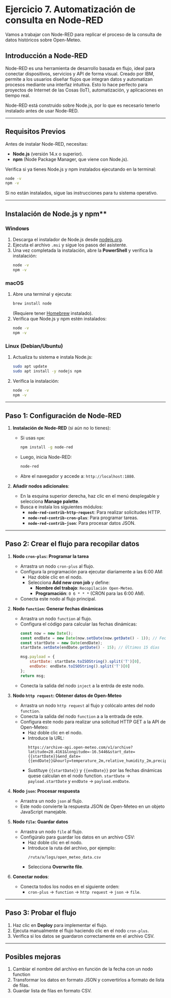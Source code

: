 # Ejercicio 7. Automatización de consulta en Node-RED
Vamos a trabajar con Node-RED para replicar el proceso de la consulta de datos históricos sobre Open-Meteo.

## Introducción a Node-RED
Node-RED es una herramienta de desarrollo basada en flujo, ideal para conectar dispositivos, servicios y API de forma visual. Creado por IBM, permite a los usuarios diseñar flujos que integran datos y automatizan procesos mediante una interfaz intuitiva. Esto lo hace perfecto para proyectos de Internet de las Cosas (IoT), automatización, y aplicaciones en tiempo real.

Node-RED está construido sobre Node.js, por lo que es necesario tenerlo instalado antes de usar Node-RED.

---

## **Requisitos Previos**
Antes de instalar Node-RED, necesitas:

- **Node.js** (versión 14.x o superior).
- **npm** (Node Package Manager, que viene con Node.js).
  
Verifica si ya tienes Node.js y npm instalados ejecutando en la terminal:
```bash
node -v
npm -v
```

Si no están instalados, sigue las instrucciones para tu sistema operativo.

---

## Instalación de Node.js y npm**

### **Windows**
1. Descarga el instalador de Node.js desde [nodejs.org](https://nodejs.org/).
2. Ejecuta el archivo `.msi` y sigue los pasos del asistente.
3. Una vez completada la instalación, abre la **PowerShell** y verifica la instalación:
   ```bash
   node -v
   npm -v
   ```

### **macOS**
1. Abre una terminal y ejecuta:
   ```bash
   brew install node
   ```
   (Requiere tener [Homebrew](https://brew.sh/) instalado).
2. Verifica que Node.js y npm estén instalados:
   ```bash
   node -v
   npm -v
   ```

### **Linux (Debian/Ubuntu)**
1. Actualiza tu sistema e instala Node.js:
   ```bash
   sudo apt update
   sudo apt install -y nodejs npm
   ```
2. Verifica la instalación:
   ```bash
   node -v
   npm -v
   ```

---

## **Paso 1: Configuración de Node-RED**
1. **Instalación de Node-RED** (si aún no lo tienes):
   - Si usas `npm`:
     ```bash
     npm install -g node-red
     ```
   - Luego, inicia Node-RED:
     ```bash
     node-red
     ```
   - Abre el navegador y accede a: `http://localhost:1880`.

2. **Añadir nodos adicionales**:
   - En la esquina superior derecha, haz clic en el menú desplegable y selecciona **Manage palette**.
   - Busca e instala los siguientes módulos:
     - **`node-red-contrib-http-request`**: Para realizar solicitudes HTTP.
     - **`node-red-contrib-cron-plus`**: Para programar tareas.
     - **`node-red-contrib-json`**: Para procesar datos JSON.

---

## **Paso 2: Crear el flujo para recopilar datos**

1. **Nodo `cron-plus`: Programar la tarea**
   - Arrastra un nodo `cron-plus` al flujo.
   - Configura la programación para ejecutar diariamente a las 6:00 AM:
     - Haz doble clic en el nodo.
     - Selecciona **Add new cron job** y define:
       - **Nombre del trabajo**: `Recopilación Open-Meteo`.
       - **Programación**: `0 6 * * *` (CRON para las 6:00 AM).
   - Conecta este nodo al flujo principal.

2. **Nodo `function`: Generar fechas dinámicas**
   - Arrastra un nodo `function` al flujo.
   - Configura el código para calcular las fechas dinámicas:
     ```javascript
     const now = new Date();
     const endDate = new Date(now.setDate(now.getDate() - 1)); // Fecha final
     const startDate = new Date(endDate);
     startDate.setDate(endDate.getDate() - 15); // Últimos 15 días

     msg.payload = {
         startDate: startDate.toISOString().split('T')[0],
         endDate: endDate.toISOString().split('T')[0]
     };
     return msg;
     ```
   - Conecta la salida del nodo `inject` a la entrda de este nodo.

3. **Nodo `http request`: Obtener datos de Open-Meteo**
   - Arrastra un nodo `http request` al flujo y colócalo antes del nodo `function`.
   - Conecta la salida del nodo `function` a a la entrada de este.
   - Configura este nodo para realizar una solicitud HTTP GET a la API de Open-Meteo:
     - Haz doble clic en el nodo.
     - Introduce la URL:
       ```
       https://archive-api.open-meteo.com/v1/archive?latitude=28.4161&longitude=-16.5446&start_date={{startDate}}&end_date={{endDate}}&hourly=temperature_2m,relative_humidity_2m,precipitation,wind_speed_10m
       ```
     - Sustituye `{{startDate}}` y `{{endDate}}` por las fechas dinámicas quese calculan en el nodo function. `startDate` -> `payload.startDate` y `endDate` -> `payload.endDate`.

4. **Nodo `json`: Procesar respuesta**
   - Arrastra un nodo `json` al flujo.
   - Este nodo convierte la respuesta JSON de Open-Meteo en un objeto JavaScript manejable.

5. **Nodo `file`: Guardar datos**
   - Arrastra un nodo `file` al flujo.
   - Configúralo para guardar los datos en un archivo CSV:
     - Haz doble clic en el nodo.
     - Introduce la ruta del archivo, por ejemplo:
       ```
       /ruta/a/logs/open_meteo_data.csv
       ```
     - Selecciona **Overwrite file**.

6. **Conectar nodos**:
   - Conecta todos los nodos en el siguiente orden:
     - `cron-plus` → `function` → `http request` → `json` → `file`.

---

## **Paso 3: Probar el flujo**
1. Haz clic en **Deploy** para implementar el flujo.
2. Ejecuta manualmente el flujo haciendo clic en el nodo `cron-plus`.
3. Verifica si los datos se guardaron correctamente en el archivo CSV.

---

## **Posibles mejoras**
1. Cambiar el nombre del archivo en función de la fecha con un nodo function
2. Transformar los datos en formato JSON y convertirlos a formato de lista de filas.
3. Guardar lista de filas en formato CSV.